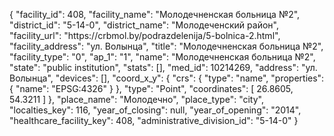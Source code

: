{
    "facility_id": 408,
    "facility_name": "Молодечненская больница №2",
    "district_id": "5-14-0",
    "district_name": "Молодеченский район",
    "facility_url": "https:\/\/crbmol.by\/podrazdelenija\/5-bolnica-2.html",
    "facility_address": "ул. Волынца",
    "title": "Молодечненская больница №2",
    "facility_type": "0",
    "ap_1": "1",
    "name": "Молодечненская больница №2",
    "state": "public institution",
    "stats": [],
    "med_id": 10214269,
    "address": "ул. Волынца",
    "devices": [],
    "coord_x_y": {
        "crs": {
            "type": "name",
            "properties": {
                "name": "EPSG:4326"
            }
        },
        "type": "Point",
        "coordinates": [
            26.8605,
            54.3211
        ]
    },
    "place_name": "Молодечно",
    "place_type": "city",
    "localties_key": 116,
    "year_of_closing": null,
    "year_of_opening": "2014",
    "healthcare_facility_key": 408,
    "administrative_division_id": "5-14-0"
}